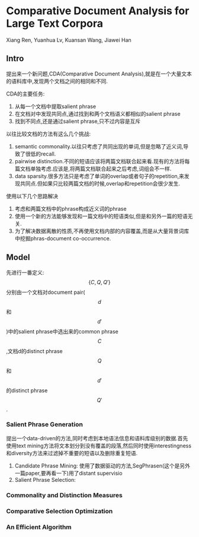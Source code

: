 # Comparative Document Analysis for Large Text Corpora

Xiang Ren, Yuanhua Lv, Kuansan Wang, Jiawei Han

## Intro

提出来一个新问题,CDA(Comparative Document Analysis),就是在一个大量文本的语料库中,发现两个文档之间的相同和不同.

CDA的主要任务:

1. 从每一个文档中提取salient phrase
2. 在文档对中发现共同点,通过找到和两个文档语义都相似的salient phrase
3. 找到不同点,还是通过salient phrase,只不过内容是互斥

以往比较文档的方法有这么几个挑战:

1. semantic commonality.以往只考虑了共同出现的单词,但是忽略了近义词,导致了很低的recall.
2. pairwise distinction.不同的短语应该将两篇文档联合起来看.现有的方法将每篇文档单独考虑.应该是,将两篇文档联合起来之后考虑,词组会不一样.
3. data sparsity.很多方法只是考虑了单词的overlap或者句子的repetition,来发现共同点.但如果只比较两篇文档的时候,overlap和repetition会很少发生.

使用以下几个思路解决

1. 考虑和两篇文档中的phrase构成近义词的phrase
2. 使用一个新的方法能够发现和一篇文档中的短语类似,但是和另外一篇的短语无关.
3. 为了解决数据离散的性质,不再使用文档内部的内容覆盖,而是从大量背景词库中挖掘phras-document co-occurrence.

## Model

先进行一番定义:$$\{C, Q, Q'\}$$分别由一个文档对document pair($$d$$和$$d'$$)中的salient phrase中选出来的common phrase $$C$$,文档d的distinct phrase $$Q$$和$$d'$$的distinct phrase $$Q'$$.

### Salient Phrase Generation

提出一个data-driven的方法,同时考虑到本地语法信息和语料库级别的数据.首先使用text mining方法将文本划分到没有覆盖的段落,然后同时使用interestingness和diversity方法来过滤掉不重要的短语以及删除重复短语.

1. Candidate Phrase Mining: 使用了数据驱动的方法,SegPhrasen(这个是另外一篇paper,要再看一下)用了distant supervisio
2. Salient Phrase Selection: 

### Commonality and Distinction Measures

### Comparative Selection Optimization

### An Efficient Algorithm